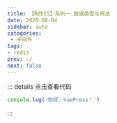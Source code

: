 ```yaml
---
title: 【REDIS】系列一 数据类型与用法
date: 2020-08-04
sidebar: auto
categories:
 - 中间件
tags:
- redis
prev: ./
next: false
---
```



::: details 点击查看代码
```js
console.log('你好，VuePress！')
```
:::